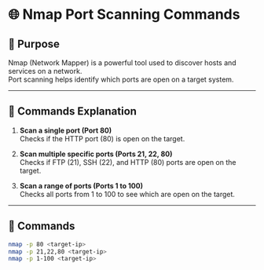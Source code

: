 # 🌐 Nmap Port Scanning Commands

## 🔹 Purpose
Nmap (Network Mapper) is a powerful tool used to discover hosts and services on a network.  
Port scanning helps identify which ports are open on a target system.

---

## 🔹 Commands Explanation

1. **Scan a single port (Port 80)**  
   Checks if the HTTP port (80) is open on the target.

2. **Scan multiple specific ports (Ports 21, 22, 80)**  
   Checks if FTP (21), SSH (22), and HTTP (80) ports are open on the target.

3. **Scan a range of ports (Ports 1 to 100)**  
   Checks all ports from 1 to 100 to see which are open on the target.

---

## 🔹 Commands

```bash
nmap -p 80 <target-ip>
nmap -p 21,22,80 <target-ip>
nmap -p 1-100 <target-ip>
